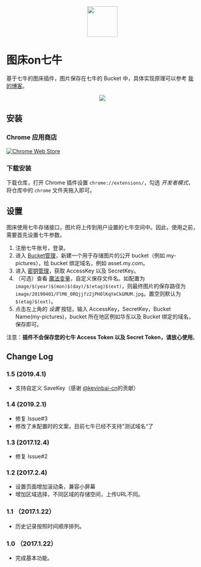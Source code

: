 <div align="center">
  <img width="80px" src="https://user-images.githubusercontent.com/4210829/52112519-b13ff800-2641-11e9-93c6-f9d96b3db60c.png">
</div>

# 图床on七牛

基于七牛的图床插件，图片保存在七牛的 Bucket 中，具体实现原理可以参考 [我的博客](https://cjting.me/2017/01/23/build-an-img-bed-on-qiniu/)。

<p align="center">
  <img src="https://cloud.githubusercontent.com/assets/4210829/22183480/5b54e38a-e0fa-11e6-9f72-f6d7a19ad85d.gif"> 
</p>

## 安装

### Chrome 应用商店

[![Chrome Web Store](http://ww1.sinaimg.cn/large/9b85365dly1fzr0m6vhqlj20c0038mx9)](https://chrome.google.com/webstore/detail/%E5%9B%BE%E5%BA%8Aon%E4%B8%83%E7%89%9B/nikfegmndlnacioppfnmladfjanfdjfe/related?utm_source=chrome-ntp-icon&authuser=1)

### 下载安装

下载仓库，打开 Chrome 插件设置 `chrome://extensions/`，勾选 *开发者模式*，将仓库中的 `chrome` 文件夹拖入即可。

## 设置

图床使用七牛存储接口，图片将上传到用户设置的七牛空间中。因此，使用之前，需要首先设置七牛参数。

1. 注册七牛账号，登录。
2. 进入 <a target="_blank" href="https://portal.qiniu.com/bucket">Bucket管理</a>，新建一个用于存储图片的公开 bucket（例如 my-pictures），给 bucket 绑定域名，例如 asset.my.com。
3. 进入 <a target="_blank" href="https://portal.qiniu.com/user/key">密钥管理</a>，获取 AccessKey 以及 SecretKey。
4. （可选）查看 <a target="_blank" href="https://developer.qiniu.com/kodo/manual/1235/vars">魔法变量</a>，自定义保存文件名。如配置为 `image/$(year)$(mon)$(day)/$(etag)$(ext)`，则最终图片的保存路径为 `image/20190401/FlM6_0RQjjfz2jPHOlKqYeCkGMUM.jpg`。置空则默认为 `$(etag)$(ext)`。
5. 点击左上角的 *设置* 按钮，输入 AccessKey，SecretKey，Bucket Name(my-pictures)，bucket 所在地区例如华东以及 Bucket 绑定的域名，保存即可。

注意：**插件不会保存您的七牛 Access Token 以及 Secret Token，请放心使用**。

## Change Log

### 1.5 (2019.4.1)

- 支持自定义 SaveKey（感谢 [@kevinbai-cn](https://github.com/kevinbai-cn)的贡献）

### 1.4 (2019.2.1)

- 修复 Issue#3
- 修改了未配置时的文案，目前七牛已经不支持”测试域名“了

### 1.3 (2017.12.4)

- 修复 Issue#2

### 1.2 (2017.2.4)

- 设置页面增加滚动条，兼容小屏幕
- 增加区域选择，不同区域的存储空间，上传URL不同。

### 1.1 （2017.1.22）

- 历史记录按照时间顺序排列。

### 1.0 （2017.1.22）

- 完成基本功能。
